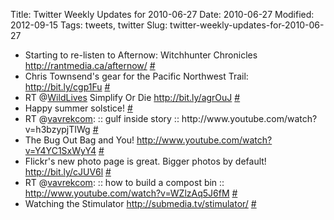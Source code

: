Title: Twitter Weekly Updates for 2010-06-27
Date: 2010-06-27
Modified: 2012-09-15
Tags: tweets, twitter
Slug: twitter-weekly-updates-for-2010-06-27

<ul class="aktt_tweet_digest">
	<li>Starting to re-listen to Afternow: Witchhunter Chronicles <a href="http://rantmedia.ca/afternow/" rel="nofollow">http://rantmedia.ca/afternow/</a> <a href="http://twitter.com/pigmonkey/statuses/16591558662" class="aktt_tweet_time">#</a></li>
	<li>Chris Townsend&#039;s gear for the Pacific Northwest Trail: <a href="http://bit.ly/cgp1Fu" rel="nofollow">http://bit.ly/cgp1Fu</a> <a href="http://twitter.com/pigmonkey/statuses/16636569131" class="aktt_tweet_time">#</a></li>
	<li>RT @<a href="http://twitter.com/WildLives" class="aktt_username">WildLives</a> Simplify Or Die <a href="http://bit.ly/agrOuJ" rel="nofollow">http://bit.ly/agrOuJ</a> <a href="http://twitter.com/pigmonkey/statuses/16715791189" class="aktt_tweet_time">#</a></li>
	<li>Happy summer solstice! <a href="http://twitter.com/pigmonkey/statuses/16730299363" class="aktt_tweet_time">#</a></li>
	<li>RT @<a href="http://twitter.com/vavrekcom" class="aktt_username">vavrekcom</a>: :: gulf inside story :: http://www.youtube.com/watch?v=h3bzypjTIWg <a href="http://twitter.com/pigmonkey/statuses/16953479664" class="aktt_tweet_time">#</a></li>
	<li>The Bug Out Bag and You! <a href="http://www.youtube.com/watch?v=Y4YC1SxWyY4" rel="nofollow">http://www.youtube.com/watch?v=Y4YC1SxWyY4</a> <a href="http://twitter.com/pigmonkey/statuses/16978040986" class="aktt_tweet_time">#</a></li>
	<li>Flickr&#039;s new photo page is great. Bigger photos by default! <a href="http://bit.ly/cJUV6l" rel="nofollow">http://bit.ly/cJUV6l</a> <a href="http://twitter.com/pigmonkey/statuses/16981770591" class="aktt_tweet_time">#</a></li>
	<li>RT @<a href="http://twitter.com/vavrekcom" class="aktt_username">vavrekcom</a>: :: how to build a compost bin :: <a href="http://www.youtube.com/watch?v=WZlzAq5J6fM" rel="nofollow">http://www.youtube.com/watch?v=WZlzAq5J6fM</a> <a href="http://twitter.com/pigmonkey/statuses/17118295341" class="aktt_tweet_time">#</a></li>
	<li>Watching the Stimulator <a href="http://submedia.tv/stimulator/" rel="nofollow">http://submedia.tv/stimulator/</a> <a href="http://twitter.com/pigmonkey/statuses/17129003425" class="aktt_tweet_time">#</a></li>
</ul>

